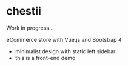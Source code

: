 # chestii

Work in progress...

eCommerce store with Vue.js and Bootstrap 4

- minimalist design with static left sidebar
- this is a front-end demo
